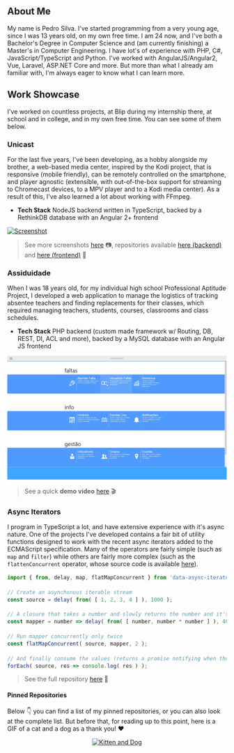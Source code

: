## About Me
My name is Pedro Silva. I've started programming from a very young age, since I was 13 years old, on my own free time. I am 24 now, and I've both a Bachelor's Degree in Computer Science and (am currently finishing) a Master's in Computer Engineering. I have lot's of experience with PHP, C#, JavaScript/TypeScript and Python. I've worked with AngularJS/Angular2, Vue, Laravel, ASP.NET Core and more. But more than what I already am familiar with, I'm always eager to know what I can learn more.

## Work Showcase
I've worked on countless projects, at Blip during my internship there, at school and in college, and in my own free time. You can see some of them below.

### Unicast
For the last five years, I've been developing, as a hobby alongside my brother, a web-based media center, inspired by the Kodi project, that is responsive (mobile friendly), can be remotely controlled on the smartphone, and player agnostic (extensible, with out-of-the-box support for streaming to Chromecast devices, to a MPV player and to a Kodi media center). As a result of this, I've also learned a lot about working with FFmpeg.

 - **Tech Stack** NodeJS backend written in TypeScript, backed by a RethinkDB database with an Angular 2+ frontend
 
 [![Screenshot](http://pedromsilvapt.github.io/unicast/images/screenshots/alpha/shows-list.png)](http://pedromsilvapt.github.io/unicast/screenshots.html#lg=1&slide=2)

> See more screenshots [here](http://pedromsilvapt.github.io/unicast/screenshots.html#lg=1&slide=2) :camera:, repositories available [here (backend)](https://github.com/pedromsilvapt/unicast) and [here (frontend)](https://gitlab.com/unicast/unicast-interface) :memo:

### Assiduidade
When I was 18 years old, for my individual high school Professional Aptitude Project, I developed a web application to manage the logistics of tracking absentee teachers and finding replacements for their classes, which required managing teachers, students, courses, classrooms and class schedules.

 - **Tech Stack** PHP backend (custom made framework w/ Routing, DB, REST, DI, ACL and more), backed by a MySQL database with an Angular JS frontend
 
 [![Screenshot](https://github.com/pedromsilvapt/pedromsilvapt/raw/master/assiduidade-screenshot.jpg)](https://www.youtube.com/watch?v=UaVlAQFEcIM&list=PLt5ao-eCbVn3kK2h63uE7F2ggw7CXYRIR&index=4)

> See a quick **demo video** [here](https://www.youtube.com/watch?v=UaVlAQFEcIM&list=PLt5ao-eCbVn3kK2h63uE7F2ggw7CXYRIR&index=4) :clapper:

### Async Iterators
I program in TypeScript a lot, and have extensive experience with it's async nature. One of the projects I've developed contains a fair bit of utility functions designed to work with the recent async iterators added to the ECMAScript specification. Many of the operators are fairly simple (such as `map` and `filter`) while others are fairly more complex (such as the `flattenConcurrent` operator, whose source code is available [here](https://github.com/pedromsilvapt/data-async-iterator/blob/master/src/combinators/flatMap.ts#L38-L215)).

```typescript
import { from, delay, map, flatMapConcurrent } from 'data-async-iterators';

// Create an asynchonous iterable stream
const source = delay( from( [ 1, 2, 3, 4 ] ), 1000 );

// A closure that takes a number and slowly returns the number and it's square
const mapper = number => delay( from( [ number, number * number ] ), 4000 );

// Run mapper concurrently only twice
const flatMapConcurrent( source, mapper, 2 );

// And finally consume the values (returns a promise notifying when the iterator ends)
forEach( source, res => console.log( res ) );
```
> See the full repository [here](https://github.com/pedromsilvapt/data-async-iterator) :memo:

#### Pinned Repositories
Below :point_down: you can find a list of my pinned repositories, or you can also look at the complete list. But before that, for reading up to this point, here is a GIF of a cat and a dog as a thank you! :heart:
<p align="center">
  <a href="https://tenor.com/view/dogs-cats-gif-8707712">
  <img width="460" src="https://media1.tenor.com/images/849c5a458f1e7b9ea271e8f1829a2663/tenor.gif?itemid=8707712" alt="Kitten and Dog">
  </a>
</p>

<!--
**pedromsilvapt/pedromsilvapt** is a ✨ _special_ ✨ repository because its `README.md` (this file) appears on your GitHub profile.

Here are some ideas to get you started:

- 🔭 I’m currently working on ...
- 🌱 I’m currently learning ...
- 👯 I’m looking to collaborate on ...
- 🤔 I’m looking for help with ...
- 💬 Ask me about ...
- 📫 How to reach me: ...
- 😄 Pronouns: ...
- ⚡ Fun fact: ...
-->
